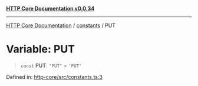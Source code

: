 [**HTTP Core Documentation v0.0.34**](../../README.md)

***

[HTTP Core Documentation](../../modules.md) / [constants](../README.md) / PUT

# Variable: PUT

> `const` **PUT**: `"PUT"` = `'PUT'`

Defined in: [http-core/src/constants.ts:3](https://github.com/stonemjs/http-core/blob/16d44b2a21e4f4bf5742d6461b8beebcd7cc1d0b/src/constants.ts#L3)
